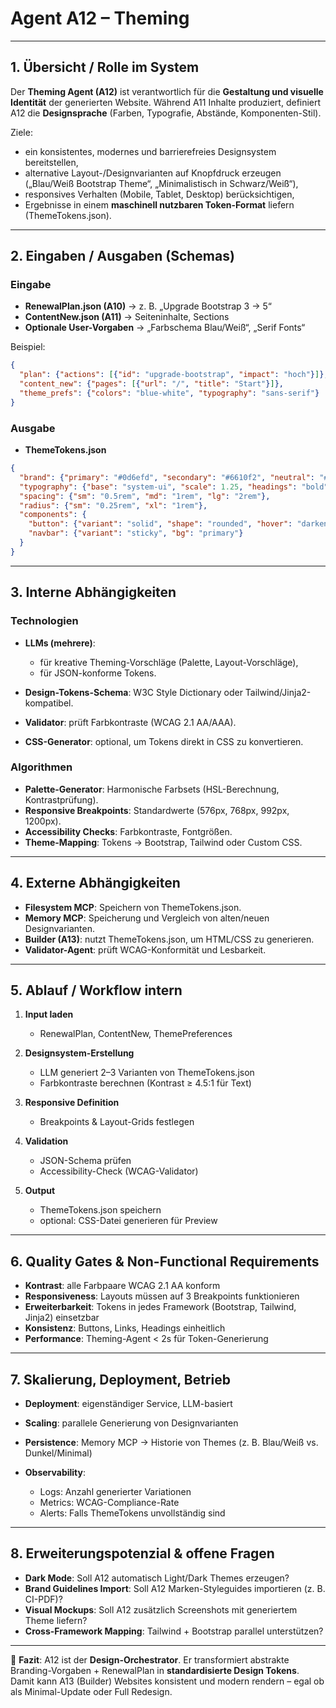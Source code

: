 # Agent A12 – Theming

---

## 1. Übersicht / Rolle im System

Der **Theming Agent (A12)** ist verantwortlich für die **Gestaltung und visuelle Identität** der generierten Website.
Während A11 Inhalte produziert, definiert A12 die **Designsprache** (Farben, Typografie, Abstände, Komponenten-Stil).

Ziele:

* ein konsistentes, modernes und barrierefreies Designsystem bereitstellen,
* alternative Layout-/Designvarianten auf Knopfdruck erzeugen („Blau/Weiß Bootstrap Theme“, „Minimalistisch in Schwarz/Weiß“),
* responsives Verhalten (Mobile, Tablet, Desktop) berücksichtigen,
* Ergebnisse in einem **maschinell nutzbaren Token-Format** liefern (ThemeTokens.json).

---

## 2. Eingaben / Ausgaben (Schemas)

### Eingabe

* **RenewalPlan.json (A10)** → z. B. „Upgrade Bootstrap 3 → 5“
* **ContentNew.json (A11)** → Seiteninhalte, Sections
* **Optionale User-Vorgaben** → „Farbschema Blau/Weiß“, „Serif Fonts“

Beispiel:

```json
{
  "plan": {"actions": [{"id": "upgrade-bootstrap", "impact": "hoch"}]},
  "content_new": {"pages": [{"url": "/", "title": "Start"}]},
  "theme_prefs": {"colors": "blue-white", "typography": "sans-serif"}
}
```

### Ausgabe

* **ThemeTokens.json**

```json
{
  "brand": {"primary": "#0d6efd", "secondary": "#6610f2", "neutral": "#f8f9fa"},
  "typography": {"base": "system-ui", "scale": 1.25, "headings": "bold"},
  "spacing": {"sm": "0.5rem", "md": "1rem", "lg": "2rem"},
  "radius": {"sm": "0.25rem", "xl": "1rem"},
  "components": {
    "button": {"variant": "solid", "shape": "rounded", "hover": "darken"},
    "navbar": {"variant": "sticky", "bg": "primary"}
  }
}
```

---

## 3. Interne Abhängigkeiten

### Technologien

* **LLMs (mehrere)**:

  * für kreative Theming-Vorschläge (Palette, Layout-Vorschläge),
  * für JSON-konforme Tokens.
* **Design-Tokens-Schema**: W3C Style Dictionary oder Tailwind/Jinja2-kompatibel.
* **Validator**: prüft Farbkontraste (WCAG 2.1 AA/AAA).
* **CSS-Generator**: optional, um Tokens direkt in CSS zu konvertieren.

### Algorithmen

* **Palette-Generator**: Harmonische Farbsets (HSL-Berechnung, Kontrastprüfung).
* **Responsive Breakpoints**: Standardwerte (576px, 768px, 992px, 1200px).
* **Accessibility Checks**: Farbkontraste, Fontgrößen.
* **Theme-Mapping**: Tokens → Bootstrap, Tailwind oder Custom CSS.

---

## 4. Externe Abhängigkeiten

* **Filesystem MCP**: Speichern von ThemeTokens.json.
* **Memory MCP**: Speicherung und Vergleich von alten/neuen Designvarianten.
* **Builder (A13)**: nutzt ThemeTokens.json, um HTML/CSS zu generieren.
* **Validator-Agent**: prüft WCAG-Konformität und Lesbarkeit.

---

## 5. Ablauf / Workflow intern

1. **Input laden**

   * RenewalPlan, ContentNew, ThemePreferences

2. **Designsystem-Erstellung**

   * LLM generiert 2–3 Varianten von ThemeTokens.json
   * Farbkontraste berechnen (Kontrast ≥ 4.5:1 für Text)

3. **Responsive Definition**

   * Breakpoints & Layout-Grids festlegen

4. **Validation**

   * JSON-Schema prüfen
   * Accessibility-Check (WCAG-Validator)

5. **Output**

   * ThemeTokens.json speichern
   * optional: CSS-Datei generieren für Preview

---

## 6. Quality Gates & Non-Functional Requirements

* **Kontrast**: alle Farbpaare WCAG 2.1 AA konform
* **Responsiveness**: Layouts müssen auf 3 Breakpoints funktionieren
* **Erweiterbarkeit**: Tokens in jedes Framework (Bootstrap, Tailwind, Jinja2) einsetzbar
* **Konsistenz**: Buttons, Links, Headings einheitlich
* **Performance**: Theming-Agent < 2s für Token-Generierung

---

## 7. Skalierung, Deployment, Betrieb

* **Deployment**: eigenständiger Service, LLM-basiert
* **Scaling**: parallele Generierung von Designvarianten
* **Persistence**: Memory MCP → Historie von Themes (z. B. Blau/Weiß vs. Dunkel/Minimal)
* **Observability**:

  * Logs: Anzahl generierter Variationen
  * Metrics: WCAG-Compliance-Rate
  * Alerts: Falls ThemeTokens unvollständig sind

---

## 8. Erweiterungspotenzial & offene Fragen

* **Dark Mode**: Soll A12 automatisch Light/Dark Themes erzeugen?
* **Brand Guidelines Import**: Soll A12 Marken-Styleguides importieren (z. B. CI-PDF)?
* **Visual Mockups**: Soll A12 zusätzlich Screenshots mit generiertem Theme liefern?
* **Cross-Framework Mapping**: Tailwind + Bootstrap parallel unterstützen?

---

📄 **Fazit**:
A12 ist der **Design-Orchestrator**. Er transformiert abstrakte Branding-Vorgaben + RenewalPlan in **standardisierte Design Tokens**.
Damit kann A13 (Builder) Websites konsistent und modern rendern – egal ob als Minimal-Update oder Full Redesign.
